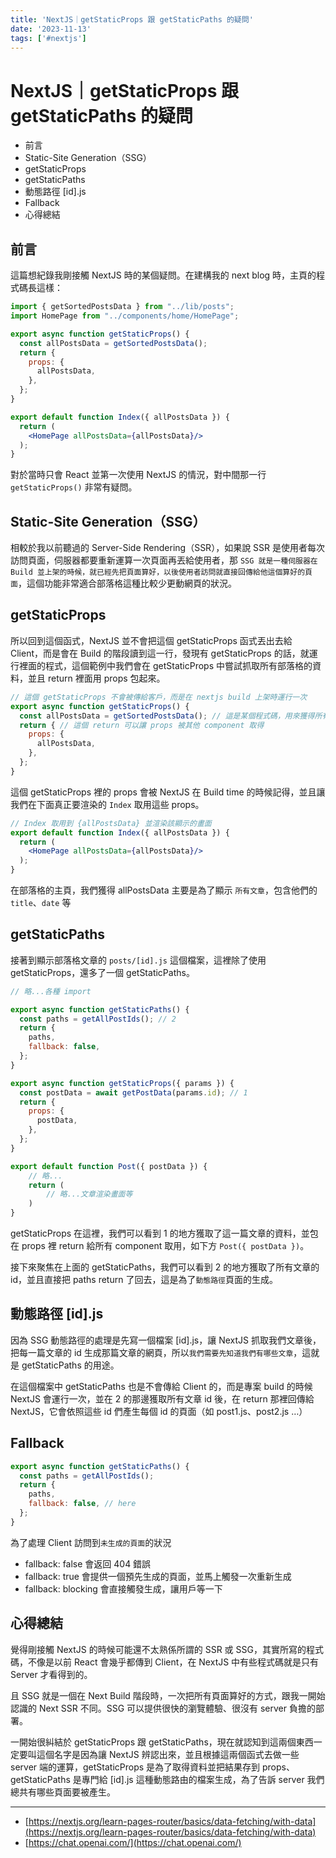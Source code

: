 ```yaml
---
title: 'NextJS｜getStaticProps 跟 getStaticPaths 的疑問'
date: '2023-11-13'
tags: ['#nextjs']
---
```


# NextJS｜getStaticProps 跟 getStaticPaths 的疑問

- 前言
- Static-Site Generation（SSG）
- getStaticProps
- getStaticPaths
- 動態路徑 [id].js
- Fallback
- 心得總結

## 前言

這篇想紀錄我剛接觸 NextJS 時的某個疑問。在建構我的 next blog 時，主頁的程式碼長這樣：

```jsx
import { getSortedPostsData } from "../lib/posts";
import HomePage from "../components/home/HomePage";

export async function getStaticProps() {
  const allPostsData = getSortedPostsData();
  return {
    props: {
      allPostsData,
    },
  };
}

export default function Index({ allPostsData }) {
  return (
    <HomePage allPostsData={allPostsData}/>
  );
}
```

對於當時只會 React 並第一次使用 NextJS 的情況，對中間那一行 `getStaticProps()` 非常有疑問。

## Static-Site Generation（SSG）

相較於我以前聽過的 Server-Side Rendering（SSR），如果說 SSR 是使用者每次訪問頁面，伺服器都要重新運算一次頁面再丟給使用者，那 `SSG 就是一種伺服器在 Build 並上架的時候，就已經先把頁面算好，以後使用者訪問就直接回傳給他這個算好的頁面`，這個功能非常適合部落格這種比較少更動網頁的狀況。

## getStaticProps

所以回到這個函式，NextJS 並不會把這個 getStaticProps 函式丟出去給 Client，而是會在 Build 的階段讀到這一行，發現有 getStaticProps 的話，就運行裡面的程式，這個範例中我們會在 getStaticProps 中嘗試抓取所有部落格的資料，並且 return 裡面用 props 包起來。

```jsx
// 這個 getStaticProps 不會被傳給客戶，而是在 nextjs build 上架時運行一次
export async function getStaticProps() {
  const allPostsData = getSortedPostsData(); // 這是某個程式碼，用來獲得所有貼文資料
  return { // 這個 return 可以讓 props 被其他 component 取得
    props: {
      allPostsData,
    },
  };
}
```

這個 getStaticProps 裡的 props 會被 NextJS 在 Build time 的時候記得，並且讓我們在下面真正要渲染的 `Index` 取用這些 props。

```jsx
// Index 取用到 {allPostsData} 並渲染該顯示的畫面
export default function Index({ allPostsData }) { 
  return (
    <HomePage allPostsData={allPostsData}/>
  );
}
```

在部落格的主頁，我們獲得 allPostsData 主要是為了顯示 `所有文章`，包含他們的 `title`、`date` 等

## getStaticPaths

接著到顯示部落格文章的 `posts/[id].js` 這個檔案，這裡除了使用 getStaticProps，還多了一個 getStaticPaths。

```jsx
// 略...各種 import

export async function getStaticPaths() {
  const paths = getAllPostIds(); // 2
  return {
    paths,
    fallback: false,
  };
}

export async function getStaticProps({ params }) {
  const postData = await getPostData(params.id); // 1
  return {
    props: {
      postData,
    },
  };
}

export default function Post({ postData }) {
	// 略...
	return (
		// 略...文章渲染畫面等
	)
}
```

getStaticProps 在這裡，我們可以看到 1 的地方獲取了這一篇文章的資料，並包在 props 裡 return 給所有 component 取用，如下方 `Post({ postData })`。

接下來聚焦在上面的 getStaticPaths，我們可以看到 2 的地方獲取了所有文章的 id，並且直接把 paths return 了回去，這是為了`動態路徑`頁面的生成。

## 動態路徑 [id].js

因為 SSG 動態路徑的處理是先寫一個檔案 [id].js，讓 NextJS 抓取我們文章後，把每一篇文章的 id 生成那篇文章的網頁，所以`我們需要先知道我們有哪些文章`，這就是 getStaticPaths 的用途。

在這個檔案中 getStaticPaths 也是不會傳給 Client 的，而是專案 build 的時候 NextJS 會運行一次，並在 2 的那邊獲取所有文章 id 後，在 return 那裡回傳給 NextJS，它會依照這些 id 們產生每個 id 的頁面（如 post1.js、post2.js …）

## Fallback

```jsx
export async function getStaticPaths() {
  const paths = getAllPostIds();
  return {
    paths,
    fallback: false, // here
  };
}
```

為了處理 Client 訪問到`未生成的頁面`的狀況

- fallback: false 會返回 404 錯誤
- fallback: true 會提供一個預先生成的頁面，並馬上觸發一次重新生成
- fallback: blocking 會直接觸發生成，讓用戶等一下

## 心得總結

覺得剛接觸 NextJS 的時候可能還不太熟係所謂的 SSR 或 SSG，其實所寫的程式碼，不像是以前 React 會幾乎都傳到 Client，在 NextJS 中有些程式碼就是只有 Server 才看得到的。

且 SSG 就是一個在 Next Build 階段時，一次把所有頁面算好的方式，跟我一開始認識的 Next SSR 不同。SSG 可以提供很快的瀏覽體驗、很沒有 server 負擔的部署。

一開始很糾結於 getStaticProps 跟 getStaticPaths，現在就認知到這兩個東西一定要叫這個名字是因為讓 NextJS 辨認出來，並且根據這兩個函式去做一些 server 端的運算，getStaticProps 是為了取得資料並把結果存到 props、getStaticPaths 是專門給 [id].js 這種動態路由的檔案生成，為了告訴 server 我們總共有哪些頁面要被產生。

---

- [https://nextjs.org/learn-pages-router/basics/data-fetching/with-data](https://nextjs.org/learn-pages-router/basics/data-fetching/with-data)
- [https://chat.openai.com/](https://chat.openai.com/)
